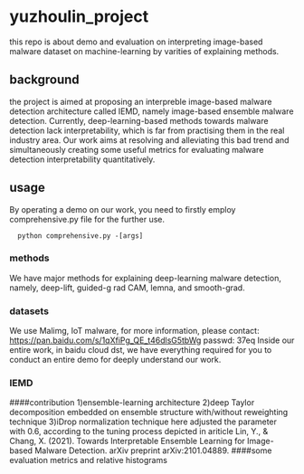 # yuzhoulin_project
this repo is about demo and evaluation on interpreting image-based malware dataset on machine-learning by varities of explaining methods.
## background
the project is aimed at proposing an interpreble image-based malware detection architecture called IEMD, namely image-based ensemble malware detection.
Currently, deep-learning-based methods towards malware detection lack interpretability, which is far from practising them in the real industry area.
Our work aims at resolving and alleviating this bad trend and simultaneously creating some useful metrics for evaluating malware detection interpretability quantitatively.
## usage
By operating a demo on our work, you need to firstly employ comprehensive.py file for the further use.
```
  python comprehensive.py -[args]
```
### methods
We have major methods for explaining deep-learning malware detection, namely, deep-lift, guided-g
rad CAM, lemna, and smooth-grad.
### datasets
We use Malimg, IoT malware, for more information, please contact:
https://pan.baidu.com/s/1qXfiPg_QE_t46dlsG5tbWg
passwd: 37eq 
Inside our entire work, in baidu cloud dst, we have everything required for you to conduct an entire demo for deeply understand our work.
### IEMD
####contribution
1)ensemble-learning architecture
2)deep Taylor decomposition embedded on ensemble structure with/without reweighting technique
3)iDrop normalization technique here adjusted the parameter with 0.6, according to the tuning process depicted in ariticle
Lin, Y., & Chang, X. (2021). Towards Interpretable Ensemble Learning for Image-based Malware Detection. arXiv preprint arXiv:2101.04889.
####some evaluation metrics and relative histograms
